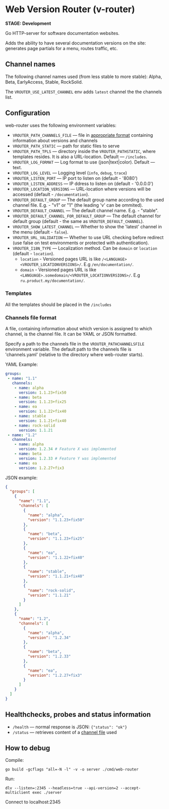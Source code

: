 # Web Version Router (v-router)

**STAGE: Development**

Go HTTP-server for software documentation websites. 

Adds the ability to have several documentation versions on the site: generates page partials for a menu, routes traffic, etc.

## Channel names

The following channel names used (from less stable to more stable): Alpha, Beta, EarlyAccess, Stable, RockSolid.

The `VROUTER_USE_LATEST_CHANNEL` env adds  `latest` channel the the channels list.

## Configuration
web-router uses the following environment variables:
- `VROUTER_PATH_CHANNELS_FILE` — file in [appropriate format](#channels-file-format) containing information about versions and channels  
- `VROUTER_PATH_STATIC` — path for static files to serve
- `VROUTER_PATH_TPLS` — directory inside the `VROUTER_PATHSTATIC`, where templates resides. It is also a URL-location. Default — `/includes`. 
- `VROUTER_LOG_FORMAT` — Log format to use (json|text|color). Default — text.
- `VROUTER_LOG_LEVEL` — Logging level (`info`, `debug`, `trace`)
- `VROUTER_LISTEN_PORT` —  IP port to listen on (default - '8080')
- `VROUTER_LISTEN_ADDRESS` — IP ddress to listen on (default - '0.0.0.0')
- `VROUTER_LOCATION_VERSIONS` —  URL-location where versions will be accessed (default - `/documentation`).
- `VROUTER_DEFAULT_GROUP` —  The default group name according to the used channel file. E.g. - "v1" or "1" (the leading 'v' can be ommited).
- `VROUTER_DEFAULT_CHANNEL` —  The default channel name. E.g. - "stable".
- `VROUTER_DEFAULT_CHANNEL_FOR_DEFAULT_GROUP` —  The default channel for default group (default - the same as `VROUTER_DEFAULT_CHANNEL`).
- `VROUTER_SHOW_LATEST_CHANNEL` —  Whether to show the 'latest' channel in the menu (default - `false`).
- `VROUTER_URL_VALIDATION` — Whether to use URL checking before redirect (use false on test environments or protected with authentication).
- `VROUTER_I18N_TYPE` — Localization method. Can be `domain` or `location` (default - `location`).
  - `location` - Versioned pages URL is like `/<LANGUAGE><VROUTER_LOCATIONVERSIONS>/`. E.g `/en/documentation/`.
  - `domain` - Versioned pages URL is like `<LANGUAGE>.somedomain/<VROUTER_LOCATIONVERSIONS>/`. E.g `ru.product.my/documentation/`.

### Templates

All the templates should be placed in the `/includes`

### Channels file format

A file, containing information about which version is assigned to which channel, is the channel file. It can be YAML or JSON formatted.

Specify a path to the channels file in the `VROUTER_PATHCHANNELSFILE` environment variable. The default path to the channels file is 'channels.yaml' (relative to the directory where web-router starts).

YAML Example:
```yaml 
groups:
 - name: "1.1"
   channels:
    - name: alpha
      version: 1.1.23+fix50
    - name: beta
      version: 1.1.23+fix25
    - name: ea
      version: 1.1.22+fix40
    - name: stable
      version: 1.1.21+fix40
    - name: rock-solid
      version: 1.1.21
 - name: "1.2"
   channels:
    - name: alpha
      version: 1.2.34 # Feature X was implemented
    - name: beta
      version: 1.2.33 # Feature Y was implemented
    - name: ea
      version: 1.2.27+fix3
```

JSON example:
```json
{
  "groups": [
    {
      "name": "1.1",
      "channels": [
        {
          "name": "alpha",
          "version": "1.1.23+fix50"
        },
        {
          "name": "beta",
          "version": "1.1.23+fix25"
        },
        {
          "name": "ea",
          "version": "1.1.22+fix40"
        },
        {
          "name": "stable",
          "version": "1.1.21+fix40"
        },
        {
          "name": "rock-solid",
          "version": "1.1.21"
        }
      ]
    },
    {
      "name": "1.2",
      "channels": [
        {
          "name": "alpha",
          "version": "1.2.34"
        },
        {
          "name": "beta",
          "version": "1.2.33"
        },
        {
          "name": "ea",
          "version": "1.2.27+fix3"
        }
      ]
    }
  ]
}
```

## Healthchecks, probes and status information

- `/health` — normal response is JSON: `{"status": "ok"}`
- `/status` — retrieves content of a [channel file](#channels-file-format) used

## How to debug

Compile:
```
go build -gcflags "all=-N -l" -v -o server ./cmd/web-router
```

Run:
```
dlv --listen=:2345 --headless=true --api-version=2 --accept-multiclient exec ./server
```

Connect to localhost:2345
